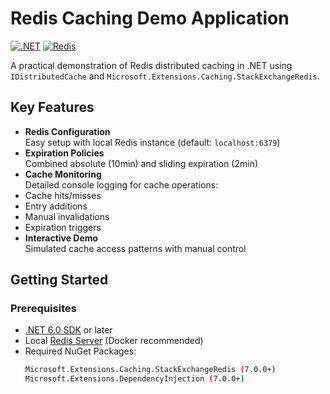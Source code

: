 # Redis Caching Demo Application 

[![.NET](https://img.shields.io/badge/.NET-9.0-%23512BD4)](https://dotnet.microsoft.com/)
[![Redis](https://img.shields.io/badge/Redis-%23DC382D?logo=redis&logoColor=white)](https://redis.io/)

A practical demonstration of Redis distributed caching in .NET using `IDistributedCache` and `Microsoft.Extensions.Caching.StackExchangeRedis`.

## Key Features 

-  **Redis Configuration**  
  Easy setup with local Redis instance (default: `localhost:6379`)
-  **Expiration Policies**  
  Combined absolute (10min) and sliding expiration (2min)
-  **Cache Monitoring**  
  Detailed console logging for cache operations:
  - Cache hits/misses
  - Entry additions
  - Manual invalidations
  - Expiration triggers
-  **Interactive Demo**  
  Simulated cache access patterns with manual control

## Getting Started 

### Prerequisites
- [.NET 6.0 SDK](https://dotnet.microsoft.com/download) or later
- Local [Redis Server](https://redis.io/download) (Docker recommended)
- Required NuGet Packages:
  ```bash
  Microsoft.Extensions.Caching.StackExchangeRedis (7.0.0+)
  Microsoft.Extensions.DependencyInjection (7.0.0+)
